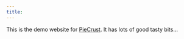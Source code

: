 ```yaml
---
title:
---
```


This is the demo website for [PieCrust][1]. It has lots of good tasty bits...

[1]: http://piecrustphp.com
[Pie]: {{asset.pie_gif}}

